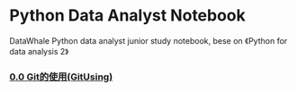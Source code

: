 # Python Data Analyst Notebook
DataWhale Python data analyst junior study notebook, bese on 《Python for data analysis 2》

### [0.0 Git的使用(GitUsing)](https://github.com/gokoo/PythonAnalystNotebook/blob/master/Day0/0%20Gitusing.md)
